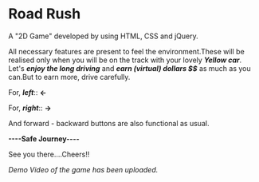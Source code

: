 # Road Rush
A "2D Game" developed by using HTML, CSS and jQuery.

All necessary features are present to feel the environment.These will be realised only when you will be on the track with your lovely ***Yellow car***.
Let's ***enjoy the long driving*** and ***earn (virtual) dollars $$*** as much as you can.But to earn more, drive carefully.

For, ***left***:: **<-**

For, ***right***:: **->**

And forward - backward buttons are also functional as usual.

**----Safe Journey----**

See you there....Cheers!!

*Demo Video of the game has been uploaded.*
